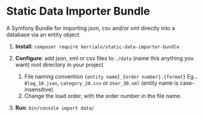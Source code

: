 # Static Data Importer Bundle

A Symfony Bundle for importing json, csv and/or xml directly into a database via an entity object. 

1. **Install**: `composer require kerrialn/static-data-importer-bundle`

2. **Configure**: add json, xml or csv files to `./data` (name this anything you want) root directory in your project
   1. File naming convention `{entity name}_{order number}.{format}` Eg... `Blog_10.json`, `category_20.csv` or `User_30.xml` (entity name is case-insensitive)
   2. Change the load order, with the order number in the file name. 
   
3. **Run**: `bin/console import data/` 

